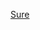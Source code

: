[Sure](https://mermaid.ink/img/pako:eNqdUu9v2jAQ_VdOJ1XapIAIS0iJtEkTUK2ig44fX6p8cZMDrDk2c5xqlPK_90KgINR9WP3FvvN7z3fvvMXUZIQxwocW2b4USyvyRFdhbz6djX8OJrCt42pJ7aBXFs7kZG_7cD-EBO-tzIXdwJA2HpRa_ilJbUBmpJ1cSCpAQHqgJHiSehI2XQkLI5ETq4zGMxjN7-7egwxyIRVj5qPbX_OBB-9hM-EIJrSUhbPCSaP7nKivd_U2nvQHk-llN2Ob_U8rGkxFOH_5wpObSujGWJJLXQspqX8X4MzJUSceFV1W7yQbsS-nKv0flmSUcokKZsYJ9T03JT-eYO_HoDf8dJ779hVan49ENuBipC8vjYbZHi2JYa1ESkUNuro6XuckdAFG04mYsgMr8UTwTNawF5BzpwedN3qCBz0EyY2vCJR4JAULxleRJbUfUbGS64qCHrJ3POSM_-5-PgkyLmeLYj5mtBClclU3O4aK0pnpRqcYL4QqyENryuXqLSrXlZmHn4yxsyUn10I_GHMeYrzFvxj7ftjsdlp-J_TbURgGbQ83GDe63WYUtcIouOZk1A7bOw-f9wJ-s9UJrr9EAeeDbuj7kYdLW1VeS1vSPMFeNQSMO51g9wqG6Q-P?type=png)
